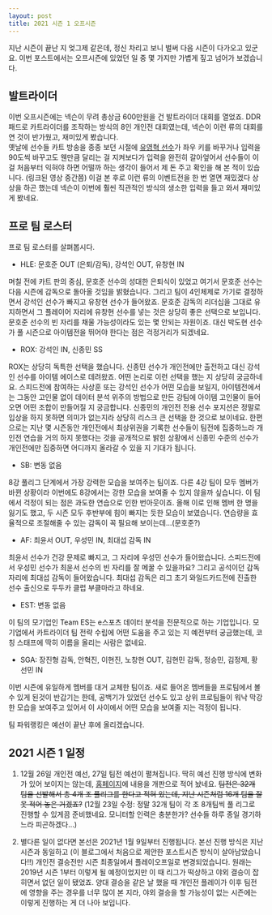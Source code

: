 ```yaml
---
layout: post
title: 2021 시즌 1 오프시즌
---
```


지난 시즌이 끝난 지 엊그제 같은데, 정신 차리고 보니 벌써 다음 시즌이 다가오고 있군요. 이번 포스트에서는 오프시즌에 있었던 일 중 몇 가지만 가볍게 짚고 넘어가 보겠습니다.

## 발트라이더

이번 오프시즌에는 넥슨이 무려 총상금 600만원을 건 발트라이더 대회를 열었죠. DDR 패드로 카트라이더를 조작하는 방식의 8인 개인전 대회였는데, 넥슨이 이런 류의 대회를 연 것이 반가웠고, 재미있게 봤습니다.  
옛날에 선수들 카트 방송을 종종 보던 시절에 [유영혁 선수](https://www.youtube.com/watch?v=33YSycEr9r8)가 좌우 키를 바꾸거나 입력을 90도씩 바꾸고도 웬만큼 달리는 걸 지켜보다가 입력을 완전히 갈아엎어서 선수들이 이걸 처음부터 익혀야 하면 어떨까 하는 생각이 들어서 제 돈 주고 확인을 해 본 적이 있습니다. (링크된 영상 중간쯤) 
이걸 본 후로 이런 류의 이벤트전을 한 번 열면 재밌겠다 상상을 하곤 했는데 넥슨이 이번에 훨씬 직관적인 방식의 생소한 입력을 들고 와서 재미있게 봤네요.

## 프로 팀 로스터

프로 팀 로스터를 살펴봅시다. 

* HLE: 문호준 OUT (은퇴/감독), 강석인 OUT, 유창현 IN

며칠 전에 카트 판의 중심, 문호준 선수의 성대한 은퇴식이 있었고 여기서 문호준 선수는 다음 시즌에 감독으로 돌아올 것임을 밝혔습니다. 그리고 팀이 4인체제로 가기로 결정하면서 강석인 선수가 빠지고 유창현 선수가 들어왔죠. 
문호준 감독의 리더십을 그대로 유지하면서 그 플레이어 자리에 유창현 선수를 넣는 것은 상당히 좋은 선택으로 보입니다. 문호준 선수의 빈 자리를 채울 가능성이라도 있는 몇 안되는 자원이죠. 대신 박도현 선수가 풀 시즌으로 아이템전을 뛰어야 한다는 점은 걱정거리가 되겠네요.

* ROX: 강석인 IN, 신종민 SS

ROX는 상당히 독특한 선택을 했습니다. 신종민 선수가 개인전에만 출전하고 대신 강석인 선수를 아이템 에이스로 데려왔죠. 어떤 논리로 이런 선택을 했는 지 상당히 궁금하네요. 
스피드전에 참여하는 사상훈 또는 강석인 선수가 어떤 모습을 보일지, 
아이템전에서는 그동안 고인물 없이 데이터 분석 위주의 방법으로 만든 강팀에 아이템 고인물이 들어오면 어떤 조합이 만들어질 지 궁금합니다.
신종민의 개인전 전용 선수 포지션은 정말로 입상을 하지 못하면 의미가 없는지라 상당히 리스크 큰 선택을 한 것으로 보이네요. 
한편으로는 지난 몇 시즌동안 개인전에서 최상위권을 기록한 선수들이 팀전에 집중하느라 개인전 연습을 거의 하지 못했다는 것을 공개적으로 밝힌 상황에서 신종민 수준의 선수가 개인전에만 집중하면 어디까지 올라갈 수 있을 지 기대가 됩니다.

* SB: 변동 없음

8강 풀리그 단계에서 가장 강력한 모습을 보여주는 팀이죠. 다른 4강 팀이 모두 멤버가 바뀐 상황이라 이번에도 8강에서는 강한 모습을 보여줄 수 있지 않을까 싶습니다. 이 팀에서 걱정이 되는 점은 과도한 연습으로 인한 번아웃이죠. 올해 이로 인해 멤버 한 명을 잃기도 했고, 두 시즌 모두 후반부에 힘이 빠지는 듯한 모습이 보였습니다. 연습량을 효율적으로 조절해줄 수 있는 감독이 꼭 필요해 보이는데...(문호준?)

* AF: 최윤서 OUT, 우성민 IN, 최대섭 감독 IN

최윤서 선수가 건강 문제로 빠지고, 그 자리에 우성민 선수가 들어왔습니다. 스피드전에서 우성민 선수가 최윤서 선수의 빈 자리를 잘 메꿀 수 있을까요? 그리고 공석이던 감독 자리에 최대섭 감독이 들어왔습니다. 최대섭 감독은 리그 초기 와일드카드전에 진출한 선수 출신으로 두두카 클럽 부클마라고 하네요.

* EST: 변동 없음

이 팀의 모기업인 Team ES는 e스포츠 데이터 분석을 전문적으로 하는 기업입니다. 모기업에서 카트라이더 팀 전략 수립에 어떤 도움을 주고 있는 지 예전부터 궁금했는데, 코칭 스태프에 딱히 이름을 올리는 사람은 없네요.

* SGA: 장진형 감독, 안혁진, 이현진, 노창현 OUT, 김현민 감독, 정승민, 김정제, 황선민 IN

이번 시즌에 유일하게 멤버를 대거 교체한 팀이죠. 새로 들어온 멤버들을 프로팀에서 볼 수 있게 된것이 반갑기는 한데, 공백기가 있었던 선수도 있고 상위 프로팀들이 워낙 막강한 모습을 보여주고 있어서 이 사이에서 어떤 모습을 보여줄 지는 걱정이 됩니다.

팀 파워랭킹은 예선이 끝난 후에 올리겠습니다.

## 2021 시즌 1 일정

1. 12월 26일 개인전 예선, 27일 팀전 예선이 펼쳐집니다. 딱히 예선 진행 방식에 변화가 있어 보이지는 않는데, [홈페이지](https://kart.nexon.com/league/2021/Season1/Index.aspx)에 내용을 개판으로 적어 놨네요.
~~팀전은 32개 팀을 선발해서 총 4개 조 풀리그를 한다고 적혀 있는데, 지난 시즌처럼 16개 팀을 잘못 적어 놓은 거겠죠?~~
(12월 23일 수정: 정말 32개 팀이 각 조 8개팀씩 풀 리그로 진행할 수 있게끔 준비했네요. 모니터할 인력은 충분한가? 선수들 하루 종일 경기하느라 피곤하겠다...)


2. 별다른 일이 없다면 본선은 2021년 1월 9일부터 진행됩니다. 본선 진행 방식은 지난 시즌과 동일하고 (이 블로그에서 처음으로 제안한 포스트시즌 방식이 살아남았습니다!!) 개인전 결승전만 시즌 최종일에서 플레이오프일로 변경되었습니다. 
원래는 2019년 시즌 1부터 이렇게 될 예정이었지만 이 때 리그가 떡상하고 야외 결승이 잡히면서 없던 일이 됐었죠. 
양대 결승을 같은 날 했을 때 개인전 플레이가 이후 팀전에 영향을 주는 경우를 너무 많이 본 지라, 야외 결승을 할 가능성이 없는 시즌에는 이렇게 진행하는 게 더 나아 보입니다.
